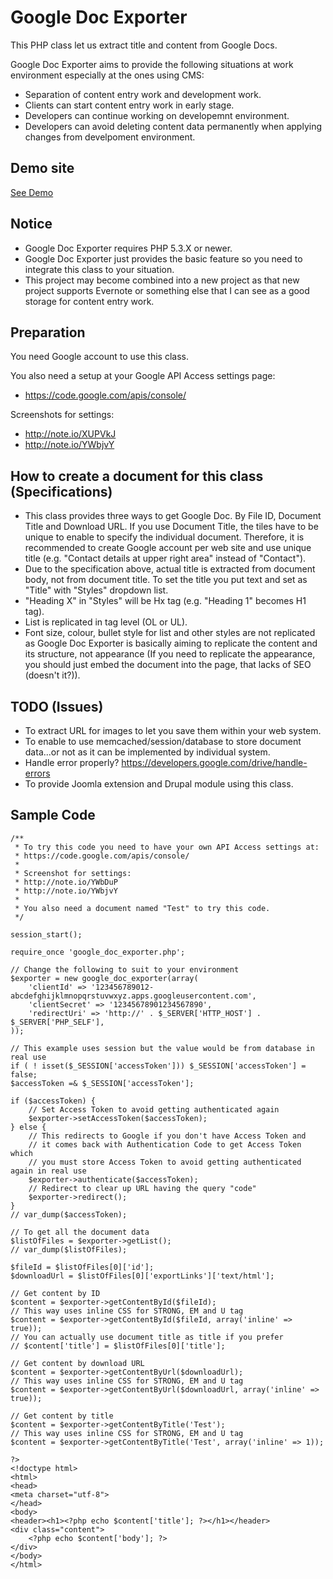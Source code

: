 Google Doc Exporter
===============
This PHP class let us extract title and content from Google Docs.

Google Doc Exporter aims to provide the following situations at work environment especially at the ones using CMS:

* Separation of content entry work and development work.
* Clients can start content entry work in early stage.
* Developers can continue working on developemnt environment.
* Developers can avoid deleting content data permanently when applying changes from develpoment environment.

Demo site
---------------
[See Demo](http://public.hironozu.com/google_doc_exporter_demo/)

Notice
---------------
* Google Doc Exporter requires PHP 5.3.X or newer.
* Google Doc Exporter just provides the basic feature so you need to integrate this class to your situation.
* This project may become combined into a new project as that new project supports Evernote or something else that I can see as a good storage for content entry work.

Preparation
---------------
You need Google account to use this class.

You also need a setup at your Google API Access settings page:
* https://code.google.com/apis/console/

Screenshots for settings:
* http://note.io/XUPVkJ
* http://note.io/YWbjvY

How to create a document for this class (Specifications)
---------------
* This class provides three ways to get Google Doc. By File ID, Document Title and Download URL. If you use Document Title, the tiles have to be unique to enable to specify the individual document. Therefore, it is recommended to create Google account per web site and use unique title (e.g. "Contact details at upper right area" instead of "Contact").
* Due to the specification above, actual title is extracted from document body, not from document title. To set the title you put text and set as "Title" with "Styles" dropdown list.
* "Heading X" in "Styles" will be Hx tag (e.g. "Heading 1" becomes H1 tag).
* List is replicated in tag level (OL or UL).
* Font size, colour, bullet style for list and other styles are not replicated as Google Doc Exporter is basically aiming to replicate the content and its structure, not appearance (If you need to replicate the appearance, you should just embed the document into the page, that lacks of SEO (doesn't it?)).

TODO (Issues)
---------------
* To extract URL for images to let you save them within your web system.
* To enable to use memcached/session/database to store document data...or not as it can be implemented by individual system.
* Handle error properly? https://developers.google.com/drive/handle-errors
* To provide Joomla extension and Drupal module using this class.

Sample Code
---------------

    /**
     * To try this code you need to have your own API Access settings at:
     * https://code.google.com/apis/console/
     *
     * Screenshot for settings:
     * http://note.io/YWbDuP
     * http://note.io/YWbjvY
     *
     * You also need a document named "Test" to try this code.
     */

    session_start();

    require_once 'google_doc_exporter.php';

    // Change the following to suit to your environment
    $exporter = new google_doc_exporter(array(
        'clientId' => '123456789012-abcdefghijklmnopqrstuvwxyz.apps.googleusercontent.com',
        'clientSecret' => '12345678901234567890',
        'redirectUri' => 'http://' . $_SERVER['HTTP_HOST'] . $_SERVER['PHP_SELF'],
    ));

    // This example uses session but the value would be from database in real use
    if ( ! isset($_SESSION['accessToken'])) $_SESSION['accessToken'] = false;
    $accessToken =& $_SESSION['accessToken'];

    if ($accessToken) {
        // Set Access Token to avoid getting authenticated again
        $exporter->setAccessToken($accessToken);
    } else {
        // This redirects to Google if you don't have Access Token and
        // it comes back with Authentication Code to get Access Token which
        // you must store Access Token to avoid getting authenticated again in real use
        $exporter->authenticate($accessToken);
        // Redirect to clear up URL having the query "code"
        $exporter->redirect();
    }
    // var_dump($accessToken);

    // To get all the document data
    $listOfFiles = $exporter->getList();
    // var_dump($listOfFiles);

    $fileId = $listOfFiles[0]['id'];
    $downloadUrl = $listOfFiles[0]['exportLinks']['text/html'];

    // Get content by ID
    $content = $exporter->getContentById($fileId);
    // This way uses inline CSS for STRONG, EM and U tag
    $content = $exporter->getContentById($fileId, array('inline' => true));
    // You can actually use document title as title if you prefer
    // $content['title'] = $listOfFiles[0]['title'];

    // Get content by download URL
    $content = $exporter->getContentByUrl($downloadUrl);
    // This way uses inline CSS for STRONG, EM and U tag
    $content = $exporter->getContentByUrl($downloadUrl, array('inline' => true));

    // Get content by title
    $content = $exporter->getContentByTitle('Test');
    // This way uses inline CSS for STRONG, EM and U tag
    $content = $exporter->getContentByTitle('Test', array('inline' => 1));

    ?>
    <!doctype html>
    <html>
    <head>
    <meta charset="utf-8">
    </head>
    <body>
    <header><h1><?php echo $content['title']; ?></h1></header>
    <div class="content">
        <?php echo $content['body']; ?>
    </div>
    </body>
    </html>


